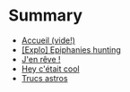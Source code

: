 # Summary

* [Accueil \(vide!\)](README.md)
* [\[Explo\] Epiphanies hunting](exploration-oracle.md)
* [J'en rêve !](012-idees.md)
* [Hey c'était cool](003-was-cool.md)
* [Trucs astros](007-esoterique.md)

